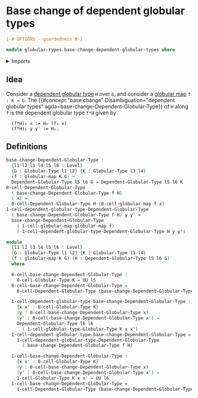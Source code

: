 # Base change of dependent globular types

```agda
{-# OPTIONS --guardedness #-}

module globular-types.base-change-dependent-globular-types where
```

<details><summary>Imports</summary>

```agda
open import foundation.universe-levels

open import globular-types.dependent-globular-types
open import globular-types.globular-maps
open import globular-types.globular-types
```

</details>

## Idea

Consider a [dependent globular type](globular-types.dependent-globular-types.md)
`H` over `G`, and consider a [globular map](globular-types.globular-maps.md)
`f : K → G`. The
{{#concept "base change" Disambiguation="dependent globular types" agda=base-change-Dependent-Globular-Type}}
of `H` along `f` is the dependent globular type `f*H` given by

```text
  (f*H)₀ x := H₀ (f₀ x)
  (f*H)₁ y y' := H₁.
```

## Definitions

```agda
base-change-Dependent-Globular-Type :
  {l1 l2 l3 l4 l5 l6 : Level}
  {G : Globular-Type l1 l2} {K : Globular-Type l3 l4}
  (f : globular-map K G) →
  Dependent-Globular-Type l5 l6 G → Dependent-Globular-Type l5 l6 K
0-cell-Dependent-Globular-Type
  ( base-change-Dependent-Globular-Type f H)
  ( x) =
  0-cell-Dependent-Globular-Type H (0-cell-globular-map f x)
1-cell-dependent-globular-type-Dependent-Globular-Type
  ( base-change-Dependent-Globular-Type f H) y y' =
  base-change-Dependent-Globular-Type
    ( 1-cell-globular-map-globular-map f)
    ( 1-cell-dependent-globular-type-Dependent-Globular-Type H y y')

module _
  {l1 l2 l3 l4 l5 l6 : Level}
  {G : Globular-Type l1 l2} {K : Globular-Type l3 l4}
  (f : globular-map K G) (H : Dependent-Globular-Type l5 l6 G)
  where

  0-cell-base-change-Dependent-Globular-Type :
    0-cell-Globular-Type K → UU l5
  0-cell-base-change-Dependent-Globular-Type =
    0-cell-Dependent-Globular-Type (base-change-Dependent-Globular-Type f H)

  1-cell-dependent-globular-type-base-change-Dependent-Globular-Type :
    {x x' : 0-cell-Globular-Type K}
    (y : 0-cell-base-change-Dependent-Globular-Type x)
    (y' : 0-cell-base-change-Dependent-Globular-Type x') →
    Dependent-Globular-Type l6 l6
      ( 1-cell-globular-type-Globular-Type K x x')
  1-cell-dependent-globular-type-base-change-Dependent-Globular-Type =
    1-cell-dependent-globular-type-Dependent-Globular-Type
      ( base-change-Dependent-Globular-Type f H)

  1-cell-base-change-Dependent-Globular-Type :
    {x x' : 0-cell-Globular-Type K}
    (y : 0-cell-base-change-Dependent-Globular-Type x)
    (y' : 0-cell-base-change-Dependent-Globular-Type x') →
    1-cell-Globular-Type K x x' → UU l6
  1-cell-base-change-Dependent-Globular-Type =
    1-cell-Dependent-Globular-Type (base-change-Dependent-Globular-Type f H)
```
